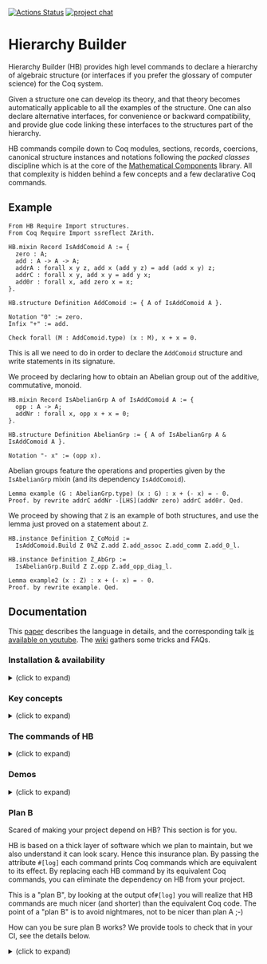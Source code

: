 [![Actions Status](https://github.com/math-comp/hierarchy-builder/workflows/CI/badge.svg)](https://github.com/math-comp/hierarchy-builder/actions)
[![project chat](https://img.shields.io/badge/zulip-join_chat-brightgreen.svg)](https://coq.zulipchat.com/#narrow/stream/237868-Hierarchy-Buidlder)

# Hierarchy Builder

Hierarchy Builder (HB) provides high level commands to declare a hierarchy of algebraic structure
(or interfaces if you prefer the glossary of computer science) for the Coq system.

Given a structure one can develop its theory, and that theory becomes automatically applicable to
all the examples of the structure. One can also declare alternative interfaces, for convenience
or backward compatibility, and provide glue code linking these interfaces to the structures part of
the hierarchy.

HB commands compile down to Coq modules, sections, records, coercions, canonical structure instances
and notations following the *packed classes* discipline which is at the core of the [Mathematical
Components](https://github.com/math-comp/math-comp) library. All that complexity is hidden behind
a few concepts and a few declarative Coq commands.

## Example

```coq
From HB Require Import structures.
From Coq Require Import ssreflect ZArith.

HB.mixin Record IsAddComoid A := {
  zero : A;
  add : A -> A -> A;
  addrA : forall x y z, add x (add y z) = add (add x y) z;
  addrC : forall x y, add x y = add y x;
  add0r : forall x, add zero x = x;
}.

HB.structure Definition AddComoid := { A of IsAddComoid A }.

Notation "0" := zero.
Infix "+" := add.

Check forall (M : AddComoid.type) (x : M), x + x = 0.
```

This is all we need to do in order to declare the `AddComoid` structure
and write statements in its signature.

We proceed by declaring how to obtain an Abelian group out of the
additive, commutative, monoid.

```coq
HB.mixin Record IsAbelianGrp A of IsAddComoid A := {
  opp : A -> A;
  addNr : forall x, opp x + x = 0;
}.

HB.structure Definition AbelianGrp := { A of IsAbelianGrp A & IsAddComoid A }.

Notation "- x" := (opp x).
```

Abelian groups feature the operations and properties given by the
`IsAbelianGrp` mixin (and its dependency `IsAddComoid`).

```coq
Lemma example (G : AbelianGrp.type) (x : G) : x + (- x) = - 0.
Proof. by rewrite addrC addNr -[LHS](addNr zero) addrC add0r. Qed.
```

We proceed by showing that `Z` is an example of both structures, and use
the lemma just proved on a statement about `Z`.

```coq
HB.instance Definition Z_CoMoid :=
  IsAddComoid.Build Z 0%Z Z.add Z.add_assoc Z.add_comm Z.add_0_l.
 
HB.instance Definition Z_AbGrp :=
  IsAbelianGrp.Build Z Z.opp Z.add_opp_diag_l.

Lemma example2 (x : Z) : x + (- x) = - 0.
Proof. by rewrite example. Qed.
```

## Documentation

This [paper](https://hal.inria.fr/hal-02478907) describes the language
in details, and the corresponding talk [is available on youtube](https://www.youtube.com/watch?v=F6iRaTlQrlo).
The [wiki](https://github.com/math-comp/hierarchy-builder/wiki) gathers some
tricks and FAQs.

### Installation & availability

<details><summary>(click to expand)</summary><p>

HB works on Coq 8.11, 8.12, 8.13 and 8.14

- You can install it via OPAM

```shell
opam repo add coq-released https://coq.inria.fr/opam/released
opam install coq-hierarchy-builder
```

- You can use it in nix with the attribute `coqPackages_8_13.hierarchy-builder` e.g.
  via `nix-shell -p coq_8_13 -p coqPackages_8_13.hierarchy-builder`
 
</p></details>

### Key concepts

<details><summary>(click to expand)</summary><p>

- a *mixin* is a bare bone building block of the hierarchy, it packs operations
  and axioms.

- a *factory* is a package of operations and properties that is elaborated by
  HB to one or more mixin. A mixin is hence a trivial factory.

- a *structure* is declared by attaching zero or more factories to a type.

- a *builder* is a user provided piece of code capable of
  building one or more mixins from a factory.

- an *instance* is an example of a structure: it provides all operation and
  fulfills all axioms.

</p></details>

### The commands of HB

<details><summary>(click to expand)</summary><p>

- HB core commands:
  - `HB.mixin` declares a mixin,
  - `HB.structure` declares a structure,
  - `HB.factory` declares a factory,
  - `HB.builders` and `HB.end` declare a set of builders,
  - `HB.instance` declares a structure instance,
  - `HB.declare` declares a context with parameters, key and mixins.

- HB core tactic-in-term:
  - `HB.pack` to synthesize a structure instance in the middle of a term.

- HB utility commands:
  - `HB.export` exports a module and schedules it for re-export
  - `HB.reexport` exports all modules, instances and constants scheduled for
    re-export
  - `HB.lock` locks a definition behind an opaque symbol and an unfolding
    equation using Coq module system

- HB queries:
  - `HB.about` is similar to `About` but prints more info on HB structures, like
    the known instances and where they are declared
  - `HB.locate` is similar to `Locate`, prints file name and line of any global
    constant synthesized by HB
  - `HB.graph` prints the structure hierarchy to a dot file

- HB debug commands:
  - `HB.status` dumps the contents of the hierarchy (debug purposes)
  - `HB.check` is similar to `Check` (testing purposes)

The documentation of all commands can be found in the comments of
[structures.v](structures.v), search for `Elpi Command` and you will
find them. All commands can be prefixed with the attribute `#[verbose]`
to get an idea of what they are doing.

See also the `#[log]` attribute in the "Plan B" section below.

</p></details>

### Demos

<details><summary>(click to expand)</summary><p>

- [demo1](examples/demo1/) and [demo3](examples/demo3/) declare and evolve a hierarchy up to
  rings with various clients that are tested not to break when the hierarchy
  evolves
- [demo2](examples/demo2/) describes the subtle triangular interaction between groups,
  topological space and uniform spaces. Indeed, 1. all uniform spaces induce a
  topology, which makes them topological spaces, but 2. all topological groups
  (groups that are topological spaces such that the addition and opposite are
  continuous) induce a uniformity, which makes them uniform spaces. We solve
  this seamingly mutual dependency using HB.

</p></details>

### Plan B

Scared of making your project depend on HB? This section is for you.

HB is based on a thick layer of software which we plan to maintain, but we
also understand it can look scary. Hence this insurance plan. By passing
the attribute `#[log]` each command prints Coq commands which are equivalent to
its effect. By replacing each HB command by its equivalent Coq commands, you
can eliminate the dependency on HB from your project.

This is a "plan B", by looking at the output of`#[log]` you will realize that
HB commands are much nicer (and shorter) than the equivalent Coq code. The
point of a "plan B" is to avoid nightmares, not to be nicer than plan A ;-)

How can you be sure plan B works? We provide tools to check that in your CI, see
the details below.

<details><summary>(click to expand)</summary><p>


Hierarchy Builder commands can log their equivalent vernacular commands
to "patch" file (extension `.hb`). In order to do so, one has to
compile the project with the `COQ_ELPI_ATTRIBUTES` variable set. Eg

```shell
COQ_ELPI_ATTRIBUTES='hb(log(raw))' make
```

The `coq.hb` command line utility, provided by the `coq-hierarchy-builder` package,
is able to apply the generated patches: it comments out HB commands and
inserts their equivalent Coq commands.

```shell
coq.hb patch file1.v file2.v ...
```

The converse operation can be performed using the following command:

```shell
coq.hb reset file1.v file2.v ...
```

We recommend to setup a CI job testing plan B. If you are using
`docker-coq-action` the following snippet is a good start:

```yaml
  plan-B:
    runs-on: ubuntu-latest
    steps:
    - uses: actions/checkout@v2
    - uses: coq-community/docker-coq-action@v1
      with:
        opam_file: './your-project.opam'        # depends on coq-hierarchy-builder
        script: |
          # build the project so that it generates patch files
          COQ_ELPI_ATTRIBUTES="hb(log(raw))" make -j2
          # apply the patches
          coq.hb patch `find . -name \*.v`
          # check something happened
          if git diff --quiet; then echo "No patch!"; exit 1; fi
          # replace HB by a package with trivial dependencies, just to make
          # the From HB Require... line work
          opam remove coq-hierarchy-builder
          opam install coq-hierarchy-builder-shim
          # build the project without HB
          make -j2
```

</p></details>
